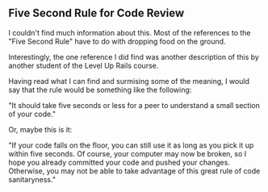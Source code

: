 ## Five Second Rule for Code Review

I couldn't find much information about this. Most of the references to the "Five Second Rule" have to do with dropping food on the ground.

Interestingly, the one reference I did find was another description of this by another student of the Level Up Rails course.

Having read what I can find and surmising some of the meaning, I would say that the rule would be something like the following:

"It should take five seconds or less for a peer to understand a small section of your code."

Or, maybe this is it:

"If your code falls on the floor, you can still use it as long as you pick it up within five seconds. Of course, your computer may now be broken, so I hope you already committed your code and pushed your changes. Otherwise, you may not be able to take advantage of this great rule of code sanitaryness."
